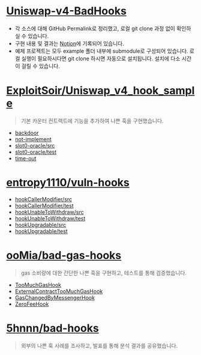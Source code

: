 # [Uniswap-v4-BadHooks](https://www.notion.so/entropy1110/Composable-Security-Threat-for-Uniswap-v4-Hooks-110ec224c99380fbafe0dcd1c09447f9?pvs=4)

- 각 소스에 대해 GitHub Permalink로 정리했고, 로컬 git clone 과정 없이 확인하실 수 있습니다.
- 구현 내용 및 결과는 [Notion](https://www.notion.so/entropy1110/Composable-Security-Threat-for-Uniswap-v4-Hooks-110ec224c99380fbafe0dcd1c09447f9?pvs=4)에 기록되어 있습니다.
- 예제 프로젝트는 모두 example 폴더 내부에 submodule로 구성되어 있습니다. 로컬 실행이 필요하시다면 git clone 하시면 자동으로 설치됩니다. 설치에 다소 시간이 걸릴 수 있습니다.

# [ExploitSoir/Uniswap_v4_hook_sample](https://github.com/ExploitSori/Uniswap_v4_hook_sample/tree/da8bb7127e226aa3764bfcb9d670ad3a37a50347)
> 기본 카운터 컨트랙트에 기능을 추가하여 나쁜 훅을 구현했습니다.
- [backdoor](https://github.com/ExploitSori/Uniswap_v4_hook_sample/blob/da8bb7127e226aa3764bfcb9d670ad3a37a50347/backdoor/src/Counter.sol#L126)
- [not-implement](https://github.com/ExploitSori/Uniswap_v4_hook_sample/blob/da8bb7127e226aa3764bfcb9d670ad3a37a50347/not-implement/src/Counter.sol#L63)
- [slot0-oracle/src](https://github.com/ExploitSori/Uniswap_v4_hook_sample/blob/da8bb7127e226aa3764bfcb9d670ad3a37a50347/slot0-oracle/src/Counter.sol#L80)
- [slot0-oracle/test](https://github.com/ExploitSori/Uniswap_v4_hook_sample/blob/da8bb7127e226aa3764bfcb9d670ad3a37a50347/slot0-oracle/test/Counter.t.sol)
- [time-out](https://github.com/ExploitSori/Uniswap_v4_hook_sample/blob/da8bb7127e226aa3764bfcb9d670ad3a37a50347/time-out/src/Counter.sol#L31)

# [entropy1110/vuln-hooks](https://github.com/Entropy1110/vuln-hooks/tree/7a4dafcee882c4ebb80952ae2fe3ae35d19f90b1)
- [hookCallerModifier/src](https://github.com/Entropy1110/vuln-hooks/blob/7a4dafcee882c4ebb80952ae2fe3ae35d19f90b1/hookCallerModifier/src/Counter.sol#L67)
- [hookCallerModifier/test](https://github.com/Entropy1110/vuln-hooks/blob/7a4dafcee882c4ebb80952ae2fe3ae35d19f90b1/hookCallerModifier/test/Exploit.t.sol)
- [hookUnableToWithdraw/src](https://github.com/Entropy1110/vuln-hooks/blob/7a4dafcee882c4ebb80952ae2fe3ae35d19f90b1/hookUnableToWithdraw/src/TakeProfitsHook.sol)
- [hookUnableToWithdraw/test](https://github.com/Entropy1110/vuln-hooks/blob/7a4dafcee882c4ebb80952ae2fe3ae35d19f90b1/hookUnableToWithdraw/test/TakeProfitshook.t.sol)
- [hookUpgradable/src](https://github.com/Entropy1110/vuln-hooks/blob/7a4dafcee882c4ebb80952ae2fe3ae35d19f90b1/hookUpgradable/src/Counter.sol)
- [hookUpgradable/test](https://github.com/Entropy1110/vuln-hooks/blob/7a4dafcee882c4ebb80952ae2fe3ae35d19f90b1/hookUpgradable/test/Counter.t.sol#L84)

# [ooMia/bad-gas-hooks](https://github.com/ooMia/v4-template/tree/c161984d149cdbdb953382433044cefa0582641b)
> gas 소비량에 대한 간단한 나쁜 훅을 구현하고, 테스트를 통해 검증했습니다.
- [TooMuchGasHook](https://github.com/ooMia/v4-template/blob/c161984d149cdbdb953382433044cefa0582641b/test/TooMuchGasHook.t.sol#L24)
- [ExternalContractTooMuchGasHook](https://github.com/ooMia/v4-template/blob/c161984d149cdbdb953382433044cefa0582641b/test/ExternalContractTooMuchGasHook.t.sol#L26)
- [GasChangedByMessengerHook](https://github.com/ooMia/v4-template/blob/c161984d149cdbdb953382433044cefa0582641b/test/GasChangedByMessengerHook.t.sol#L25)
- [ZeroFeeHook](https://github.com/ooMia/v4-template/blob/c161984d149cdbdb953382433044cefa0582641b/test/ZeroFeeHook.t.sol#L63)

# [5hnnn/bad-hooks](https://github.com/55hnnn/bad-hooks/tree/071a7b719403e81dea08dbe3e5a17926a91cc6ba)
> 외부의 나쁜 훅 사례를 조사하고, 발표를 통해 분석 결과를 공유했습니다.
